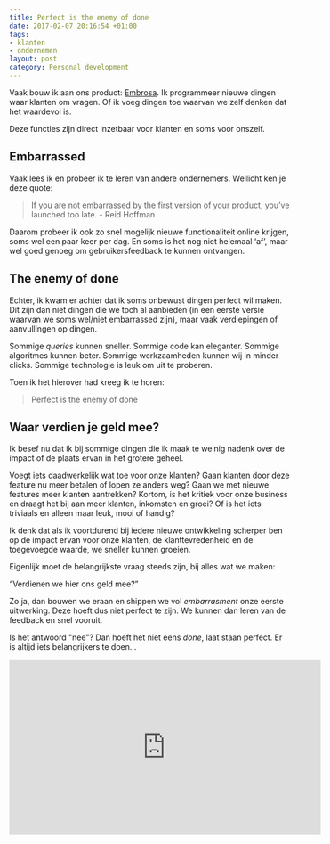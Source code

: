 ```yaml
---
title: Perfect is the enemy of done
date: 2017-02-07 20:16:54 +01:00
tags:
- klanten
- ondernemen
layout: post
category: Personal development
---
```


Vaak bouw ik aan ons product: [Embrosa](http://www.embrosa.com). Ik programmeer nieuwe dingen waar klanten om vragen. Of ik voeg dingen toe waarvan we zelf denken dat het waardevol is.

Deze functies zijn direct inzetbaar voor klanten en soms voor onszelf. 

## Embarrassed
Vaak lees ik en probeer ik te leren van andere ondernemers. Wellicht ken je deze quote:

> If you are not embarrassed by the first version of your product, you’ve launched too late. - Reid Hoffman

Daarom probeer ik ook zo snel mogelijk nieuwe functionaliteit online krijgen, soms wel een paar keer per dag. En soms is het nog niet helemaal ‘af’, maar wel goed genoeg om gebruikersfeedback te kunnen ontvangen.

## The enemy of done
Echter, ik kwam er achter dat ik soms onbewust dingen perfect wil maken. Dit zijn dan niet dingen die we toch al aanbieden (in een eerste versie waarvan we soms wel/niet embarrassed zijn), maar vaak verdiepingen of aanvullingen op dingen.

Sommige *queries* kunnen sneller. Sommige code kan eleganter. Sommige algoritmes kunnen beter. Sommige werkzaamheden kunnen wij in minder clicks. Sommige technologie is leuk om uit te proberen.

Toen ik het hierover had kreeg ik te horen:

> Perfect is the enemy of done

## Waar verdien je geld mee?
Ik besef nu dat ik bij sommige dingen die ik maak te weinig nadenk over de impact of de plaats ervan in het grotere geheel.

Voegt iets daadwerkelijk wat toe voor onze klanten? Gaan klanten door deze feature nu meer betalen of lopen ze anders weg? Gaan we met nieuwe features meer klanten aantrekken? Kortom, is het kritiek voor onze business en draagt het bij aan meer klanten, inkomsten en groei? Of is het iets triviaals en alleen maar leuk, mooi of handig?

Ik denk dat als ik voortdurend bij iedere nieuwe ontwikkeling scherper ben op de impact ervan voor onze klanten, de klanttevredenheid en de toegevoegde waarde, we sneller kunnen groeien.

Eigenlijk moet de belangrijkste vraag steeds zijn, bij alles wat we maken:

“Verdienen we hier ons geld mee?”

Zo ja, dan bouwen we eraan en shippen we vol *embarrasment* onze eerste uitwerking. Deze hoeft dus niet perfect te zijn. We kunnen dan leren van de feedback en snel vooruit.

Is het antwoord "nee"? Dan hoeft het niet eens *done*, laat staan perfect. Er is altijd iets belangrijkers te doen…

<iframe width="560" height="315" src="https://www.youtube.com/embed/nYPb9f8AAUM" frameborder="0" allowfullscreen></iframe>